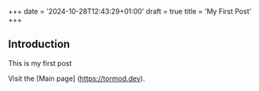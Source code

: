 +++
date = '2024-10-28T12:43:29+01:00'
draft = true
title = 'My First Post'
+++

## Introduction

This is my first post

Visit the [Main page] (https://tormod.dev).
